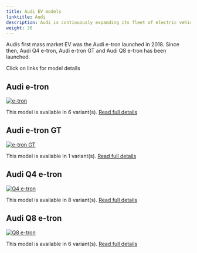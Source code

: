```yaml
---
title: Audi EV models
linktitle: Audi
description: Audi is continuously expanding its fleet of electric vehicles and will only be launching all-electric models from 2026. The e-roadmap also stipulates the gradual phasing out of the production of vehicles with combustion engines by 2033. 
weight: 30
---
```

Audis first mass market EV was the Audi e-tron launched in 2018. Since then, Audi Q4 e-tron, Audi e-tron GT and Audi Q8 e-tron has been launched. 

Click on links for model details


## Audi e-tron

[![e-tron](https://media.evkx.net/multimedia/models/audi/e-tron/e-tron_s/main_1_st.jpg)](e-tron)

This model is available in 6 variant(s). 
[Read full details](e-tron/)

## Audi e-tron GT

[![e-tron GT](https://media.evkx.net/multimedia/models/audi/e-tron_gt/e-tron_gt/main_1_st.jpg)](e-tron_gt)

This model is available in 1 variant(s). 
[Read full details](e-tron_gt/)

## Audi Q4 e-tron

[![Q4 e-tron](https://media.evkx.net/multimedia/models/audi/q4_e-tron/q4_sportback_50_e-tron_quattro/main_1_st.jpg)](q4_e-tron)

This model is available in 8 variant(s). 
[Read full details](q4_e-tron/)

## Audi Q8 e-tron

[![Q8 e-tron](https://media.evkx.net/multimedia/models/audi/q8_e-tron/sq8_e-tron/exterior_1_st.jpeg)](q8_e-tron)

This model is available in 6 variant(s). 
[Read full details](q8_e-tron/)

